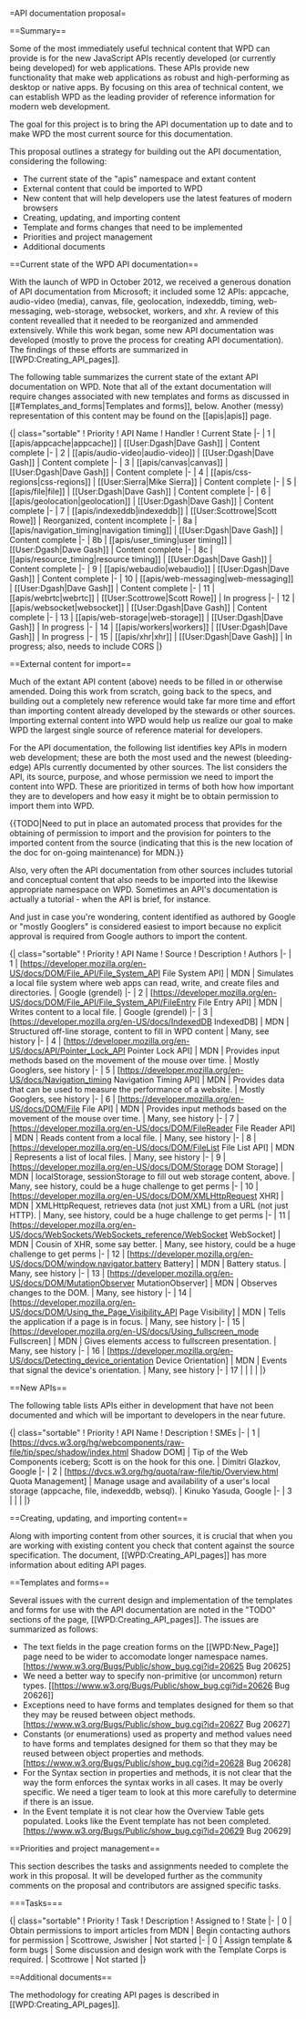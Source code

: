 =API documentation proposal=

==Summary==

Some of the most immediately useful technical content that WPD can provide is for the new JavaScript APIs recently developed (or currently being developed) for web applications. These APIs provide new functionality that make web applications as robust and high-performing as desktop or native apps. By focusing on this area of technical content, we can establish WPD as the leading provider of reference information for modern web development.

The goal for this project is to bring the API documentation up to date and to make WPD the most current source for this documentation.

This proposal outlines a strategy for building out the API documentation, considering the following:

* The current state of the "apis" namespace and extant content
* External content that could be imported to WPD
* New content that will help developers use the latest features of modern browsers
* Creating, updating, and importing content
* Template and forms changes that need to be implemented
* Priorities and project management
* Additional documents

==Current state of the WPD API documentation==

With the launch of WPD in October 2012, we received a generous donation of API documentation from Microsoft; it included some 12 APIs: appcache, audio-video (media), canvas, file, geolocation, indexeddb, timing, web-messaging, web-storage, websocket, workers, and xhr. A review of this content revealled that it needed to be reorganized and ammended extensively. While this work began, some new API documentation was developed (mostly to prove the process for creating API documentation). The findings of these efforts are summarized in [[WPD:Creating_API_pages]].

The following table summarizes the current state of the extant API documentation on WPD. Note that all of the extant documentation will require changes associated with new templates and forms as discussed in [[#Templates_and_forms|Templates and forms]], below. Another (messy) representation of this content may be found on the [[apis|apis]] page.

{| class="sortable"
! Priority
! API Name
! Handler
! Current State
|-
| 1
| [[apis/appcache|appcache]]
| [[User:Dgash|Dave Gash]]
| Content complete
|-
| 2
| [[apis/audio-video|audio-video]]
| [[User:Dgash|Dave Gash]]
| Content complete
|-
| 3
| [[apis/canvas|canvas]]
| [[User:Dgash|Dave Gash]]
| Content complete
|-
| 4
| [[apis/css-regions|css-regions]]
| [[User:Sierra|Mike Sierra]]
| Content complete
|-
| 5
| [[apis/file|file]]
| [[User:Dgash|Dave Gash]]
| Content complete
|-
| 6
| [[apis/geolocation|geolocation]]
| [[User:Dgash|Dave Gash]]
| Content complete
|-
| 7
| [[apis/indexeddb|indexeddb]]
| [[User:Scottrowe|Scott Rowe]]
| Reorganized, content incomplete
|-
| 8a
| [[apis/navigation_timing|navigation timing]]
| [[User:Dgash|Dave Gash]]
| Content complete
|-
| 8b
| [[apis/user_timing|user timing]]
| [[User:Dgash|Dave Gash]]
| Content complete
|-
| 8c
| [[apis/resource_timing|resource timing]]
| [[User:Dgash|Dave Gash]]
| Content complete
|-
| 9
| [[apis/webaudio|webaudio]]
| [[User:Dgash|Dave Gash]]
| Content complete
|-
| 10
| [[apis/web-messaging|web-messaging]]
| [[User:Dgash|Dave Gash]]
| Content complete
|-
| 11
| [[apis/webrtc|webrtc]]
| [[User:Scottrowe|Scott Rowe]]
| In progress
|-
| 12
| [[apis/websocket|websocket]]
| [[User:Dgash|Dave Gash]]
| Content complete
|-
| 13
| [[apis/web-storage|web-storage]]
| [[User:Dgash|Dave Gash]]
| In progress
|-
| 14
| [[apis/workers|workers]]
| [[User:Dgash|Dave Gash]]
| In progress
|-
| 15
| [[apis/xhr|xhr]]
| [[User:Dgash|Dave Gash]]
| In progress; also, needs to include CORS
|}

==External content for import==

Much of the extant API content (above) needs to be filled in or otherwise amended. Doing this work from scratch, going back to the specs, and building out a completely new reference would take far more time and effort than importing content already developed by the stewards or other sources. Importing external content into WPD would help us realize our goal to make WPD the largest single source of reference material for developers.

For the API documentation, the following list identifies key APIs in modern web development; these are both the most used and the newest (bleeding-edge) APIs currently documented by other sources. The list considers the API, its source, purpose, and whose permission we need to import the content into WPD. These are prioritized in terms of both how how important they are to developers and how easy it might be to obtain permission to import them into WPD.

{{TODO|Need to put in place an automated process that provides for the obtaining of permission to import and the provision for pointers to the imported content from the source (indicating that this is the new location of the doc for on-going maintenance) for MDN.}}

Also, very often the API documentation from other sources includes tutorial and conceptual content that also needs to be imported into the likewise appropriate namespace on WPD. Sometimes an API's documentation is actually a tutorial - when the API is brief, for instance.

And just in case you're wondering, content identified as authored by Google or "mostly Googlers" is considered easiest to import because no explicit approval is required from Google authors to import the content.

{| class="sortable"
! Priority
! API Name
! Source
! Description
! Authors
|-
| 1
| [https://developer.mozilla.org/en-US/docs/DOM/File_API/File_System_API File System API]
| MDN
| Simulates a local file system where web apps can read, write, and create files and directories.
| Google (grendel)
|-
| 2
| [https://developer.mozilla.org/en-US/docs/DOM/File_API/File_System_API/FileEntry File Entry API]
| MDN
| Writes content to a local file.
| Google (grendel)
|-
| 3
| [https://developer.mozilla.org/en-US/docs/IndexedDB IndexedDB]
| MDN
| Structured off-line storage, content to fill in WPD content
| Many, see history
|-
| 4
| [https://developer.mozilla.org/en-US/docs/API/Pointer_Lock_API Pointer Lock API]
| MDN
| Provides input methods based on the movement of the mouse over time.
| Mostly Googlers, see history
|-
| 5
| [https://developer.mozilla.org/en-US/docs/Navigation_timing Navigation Timing API]
| MDN
| Provides data that can be used to measure the performance of a website.
| Mostly Googlers, see history
|-
| 6
| [https://developer.mozilla.org/en-US/docs/DOM/File File API]
| MDN
| Provides input methods based on the movement of the mouse over time.
| Many, see history
|-
| 7
| [https://developer.mozilla.org/en-US/docs/DOM/FileReader File Reader API]
| MDN
| Reads content from a local file.
| Many, see history
|-
| 8
| [https://developer.mozilla.org/en-US/docs/DOM/FileList File List API]
| MDN
| Represents a list of local files.
| Many, see history
|-
| 9
| [https://developer.mozilla.org/en-US/docs/DOM/Storage DOM Storage]
| MDN
| localStorage, sessionStorage to fill out web storage content, above.
| Many, see history, could be a huge challenge to get perms
|-
| 10
| [https://developer.mozilla.org/en-US/docs/DOM/XMLHttpRequest XHR]
| MDN
| XMLHttpRequest, retrieves data (not just XML) from a URL (not just HTTP).
| Many, see history, could be a huge challenge to get perms
|-
| 11
| [https://developer.mozilla.org/en-US/docs/WebSockets/WebSockets_reference/WebSocket WebSocket]
| MDN
| Cousin of XHR, some say better.
| Many, see history, could be a huge challenge to get perms
|-
| 12
| [https://developer.mozilla.org/en-US/docs/DOM/window.navigator.battery Battery]
| MDN
| Battery status.
| Many, see history
|-
| 13
| [https://developer.mozilla.org/en-US/docs/DOM/MutationObserver MutationObserver]
| MDN
| Observes changes to the DOM.
| Many, see history
|-
| 14
| [https://developer.mozilla.org/en-US/docs/DOM/Using_the_Page_Visibility_API Page Visibility]
| MDN
| Tells the application if a page is in focus.
| Many, see history
|-
| 15
| [https://developer.mozilla.org/en-US/docs/Using_fullscreen_mode Fullscreen]
| MDN
| Gives elements access to fullscreen presentation.
| Many, see history
|-
| 16
| [https://developer.mozilla.org/en-US/docs/Detecting_device_orientation Device Orientation]
| MDN
| Events that signal the device's orientation.
| Many, see history
|-
| 17
| 
| 
| 
| 
|}

==New APIs==

The following table lists APIs either in development that have not been documented and which will be important to developers in the near future.

{| class="sortable"
! Priority
! API Name
! Description
! SMEs
|-
| 1
| [https://dvcs.w3.org/hg/webcomponents/raw-file/tip/spec/shadow/index.html Shadow DOM]
| Tip of the Web Components iceberg; Scott is on the hook for this one.
| Dimitri Glazkov, Google
|-
| 2
| [https://dvcs.w3.org/hg/quota/raw-file/tip/Overview.html Quota Management]
| Manage usage and availability of a user's local storage (appcache, file, indexeddb, websql).
| Kinuko Yasuda, Google
|-
| 3
| 
| 
|
|}

==Creating, updating, and importing content==

Along with importing content from other sources, it is crucial that when you are working with existing content you check that content against the source specification. The document, [[WPD:Creating_API_pages]] has more information about editing API pages. 

==Templates and forms==

Several issues with the current design and implementation of the templates and forms for use with the API documentation are noted in the "TODO" sections of the page, [[WPD:Creating_API_pages]]. The issues are summarized as follows:

* The text fields in the page creation forms on the [[WPD:New_Page]] page need to be wider to accomodate longer namespace names. [https://www.w3.org/Bugs/Public/show_bug.cgi?id=20625 Bug 20625]
* We need a better way to specify non-primitive (or uncommon) return types. [[https://www.w3.org/Bugs/Public/show_bug.cgi?id=20626 Bug 20626]]
* Exceptions need to have forms and templates designed for them so that they may be reused between object methods. [https://www.w3.org/Bugs/Public/show_bug.cgi?id=20627 Bug 20627]
* Constants (or enumerations) used as property and method values need to have forms and templates designed for them so that they may be reused between object properties and methods. [https://www.w3.org/Bugs/Public/show_bug.cgi?id=20628 Bug 20628]
* For the Syntax section in properties and methods, it is not clear that the way the form enforces the syntax works in all cases. It may be overly specific. We need a tiger team to look at this more carefully to determine if there is an issue.
* In the Event template it is not clear how the Overview Table gets populated. Looks like the Event template has not been completed. [https://www.w3.org/Bugs/Public/show_bug.cgi?id=20629 Bug 20629]

==Priorities and project management==

This section describes the tasks and assignments needed to complete the work in this proposal. It will be developed further as the community comments on the proposal and contributors are assigned specific tasks.

===Tasks===

{| class="sortable"
! Priority
! Task
! Description
! Assigned to
! State
|-
| 0
| Obtain permissions to import articles from MDN
| Begin contacting authors for permission
| Scottrowe, Jswisher
| Not started
|-
| 0
| Assign template & form bugs
| Some discussion and design work with the Template Corps is required.
| Scottrowe
| Not started
|}

==Additional documents==

The methodology for creating API pages is described in [[WPD:Creating_API_pages]].